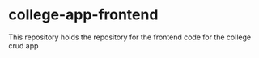 
# college-app-frontend
This repository holds the repository for the frontend code for the college crud app

